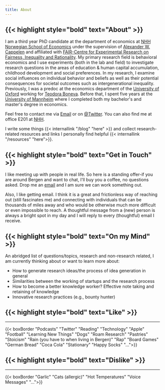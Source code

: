 ```yaml
---
title: About
---
```


<!---## Hi, I am Marlis!--->

<!---{{< imgresize profile.jpeg "350x350" "Profile Picture" >}}--->

## {{< highlight style="bold" text="About" >}} 

I am a third year PhD candidate at the department of economics at [NHH Norwegian School of Economics](https://www.nhh.no/en/) under the supervision of [Alexander W. Cappelen](https://sites.google.com/view/alexander-w-cappelen/home) and affiliated with [FAIR-Centre for Experimental Research on Fairness, Inequality and Rationality](https://www.nhh.no/en/research-centres/fair/). My primary research field is behavioral economics and I use experiments (both in the lab and field) to investigate research questions in the areas of education \& human capital accumulation, childhood development and social preferences. In my research, I examine social influences on individual behavior and beliefs as well as their potential consequences for societal outcomes such as intergenerational inequality. Previously, I was a predoc at the economics department of the [University of Oxford](https://www.economics.ox.ac.uk) working for [Teodora Boneva](https://sites.google.com/site/bonevateodora/home). Before that, I spent five years at the [University of Mannheim](https://www.vwl.uni-mannheim.de/en/) where I completed both my bachelor's and master's degree in economics.

Feel free to contact me via [Email](mailto:marlis.schneider@nhh.no) or on [@Twitter](https://twitter.com/MarMaSchneider). You can also find me at office E201 at [NHH](https://goo.gl/maps/BtqYpQdX1MDeqBVUA).

I write some things {{< internallink "/blog" "here" >}} and collect research-related resources and links I personally find helpful {{< internallink "/resources" "here">}}.

## {{< highlight style="bold" text="Get in Touch" >}} 

I like meeting up with people in real life. So here is a standing offer-if you are around Bergen and want to chat, I'll buy you a coffee, no questions asked. Drop me an [email](mailto:marlis.schneider@nhh.no) and I am sure we can work something out.

Also, I like getting email. I think it is a great and frictionless way of reaching out (still fascinates me) and connecting with individuals that can be thousands of miles away and who would be otherwise much more difficult or even impossible to reach. A thoughtful message from a (new) person is always a bright spot in my day and I will reply to every (thoughtful) email I receive.

## {{< highlight style="bold" text="On my Mind" >}} 
An abridged list of questions/topics, research and non-research related, I am currently thinking about or want to learn more about:
* How to generate research ideas/the process of idea generation in general
* Similarities between the working of startups and the research process
* How to become a better knowledge worker? Effective note taking and retaining of knowledge
* Innovative research practices (e.g., bounty hunter)

## {{< highlight style="bold" text="Like" >}} 

<hr class="line">

{{< boxBorder "Podcasts" "Twitter" "Reading" "Technology" "Apple" "Football" "Learning New Things" "Dogs" "Roam Research" "Pastries" "Stoicism" "Rain (you have to when living in Bergen)" "Rap" "Board Games" "German Bread" "Coca Cola" "Stationary" "Happy Socks" "...">}}

## {{< highlight style="bold" text="Dislike" >}} 

<hr class="line">

{{< boxBorder "Garlic" "Cats (allergic)" "Hot Temperatures" "Voice Messages" "...">}}
